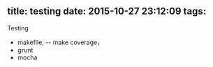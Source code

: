 title: testing
date: 2015-10-27 23:12:09
tags:
---
Testing 

 - makefile, -- make coverage，
 - grunt
 - mocha




